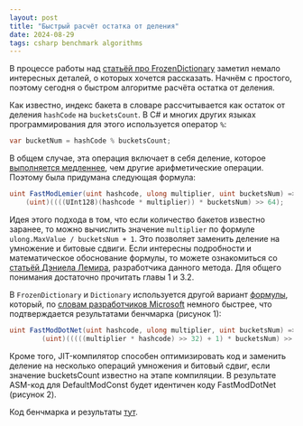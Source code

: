 ```yaml
---
layout: post
title: "Быстрый расчёт остатка от деления"
date: 2024-08-29
tags: csharp benchmark algorithms
---
```


В процессе работы над [статьёй про FrozenDictionary]({{site.baseurl}}/2024/08/22/frozen-dictionary.html) заметил немало интересных деталей, о которых хочется рассказать. Начнём с простого, поэтому сегодня о быстром алгоритме расчёта остатка от деления.

Как известно, индекс бакета в словаре рассчитывается как остаток от деления `hashCode` на `bucketsCount`. В C# и многих других языках программирования для этого используется оператор `%`:

``` cs
var bucketNum = hashCode % bucketsCount;
```

В общем случае, эта операция включает в себя деление, которое [выполняется медленнее](https://stackoverflow.com/questions/15745819/why-is-division-more-expensive-than-multiplication), чем другие арифметические операции. Поэтому была придумана следующая формула:

``` cs
uint FastModLemier(uint hashcode, ulong multiplier, uint bucketsNum) => 
    (uint)((((UInt128)(hashcode * multiplier)) * bucketsNum) >> 64);
```

Идея этого подхода в том, что если количество бакетов известно заранее, то можно вычислить значение `multiplier` по формуле `ulong.MaxValue / bucketsNum + 1`. Это позволяет заменить деление на умножение и битовые сдвиги. Если интересны подробности и математическое обоснование формулы, то можете ознакомиться со [статьёй Дэниела Лемира](https://r-libre.teluq.ca/1633/1/Faster_Remainder_of_the_Division_by_a_Constant.pdf), разработчика данного метода. Для общего понимания достаточно прочитать главы 1 и 3.2.

В `FrozenDictionary` и `Dictionary` используется другой вариант [формулы](https://github.com/dotnet/runtime/blob/2aca5e53dba1a620ae5b57972c355eebed0cdb08/src/libraries/System.Private.CoreLib/src/System/Collections/HashHelpers.cs#L99), который, по [словам разработчиков Microsoft](https://github.com/dotnet/runtime/pull/406) немного быстрее, что подтверждается результатами бенчмарка (рисунок 1):

``` cs
uint FastModDotNet(uint hashcode, ulong multiplier, uint bucketsNum) => 
        (uint)(((((multiplier * hashcode) >> 32) + 1) * bucketsNum) >> 32);
```

Кроме того, JIT-компилятор способен оптимизировать код и заменить деление на несколько операций умножения и битовый сдвиг, если значение bucketsCount известно на этапе компиляции. В результате ASM-код для DefaultModConst будет идентичен коду FastModDotNet (рисунок 2).

Код бенчмарка и результаты [тут](https://github.com/alexeyfv/fastmod).
